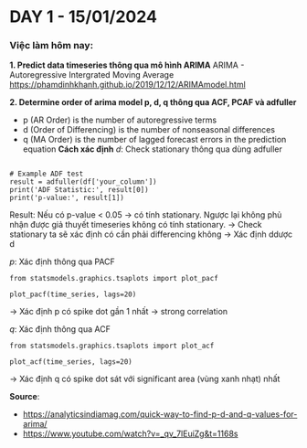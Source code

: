 # DAY 1 - 15/01/2024
### Việc làm hôm nay:
**1. Predict data timeseries thông qua mô hình ARIMA**
ARIMA - Autoregressive Intergrated Moving Average
https://phamdinhkhanh.github.io/2019/12/12/ARIMAmodel.html

**2. Determine order of arima model p, d, q thông qua ACF, PCAF và adfuller**
- p (AR Order) is the number of autoregressive terms 
- d (Order of Differencing) is the number of nonseasonal differences
- q (MA Order) is the number of lagged forecast errors in the prediction equation 
**Cách xác định**
*d*: 
Check stationary thông qua dùng adfuller
```from statsmodels.tsa.stattools import adfuller

# Example ADF test
result = adfuller(df['your_column'])
print('ADF Statistic:', result[0])
print('p-value:', result[1])
```
Result: Nếu có p-value < 0.05 -> có tính stationary. 
        Ngược lại không phủ nhận được giả thuyết timeseries không có tính stationary. 
-> Check stationary ta sẽ xác định có cần phải differencing không
-> Xác định ddược d

*p*: Xác định thông qua PACF
```
from statsmodels.graphics.tsaplots import plot_pacf

plot_pacf(time_series, lags=20)
```
-> Xác định p có spike dot gần 1 nhất -> strong correlation


*q*: Xác định thông qua ACF
```
from statsmodels.graphics.tsaplots import plot_acf

plot_acf(time_series, lags=20)
```
-> Xác định q có spike dot sát với significant area (vùng xanh nhạt) nhất

**Source**:
- https://analyticsindiamag.com/quick-way-to-find-p-d-and-q-values-for-arima/
- https://www.youtube.com/watch?v=_qv_7lEuiZg&t=1168s